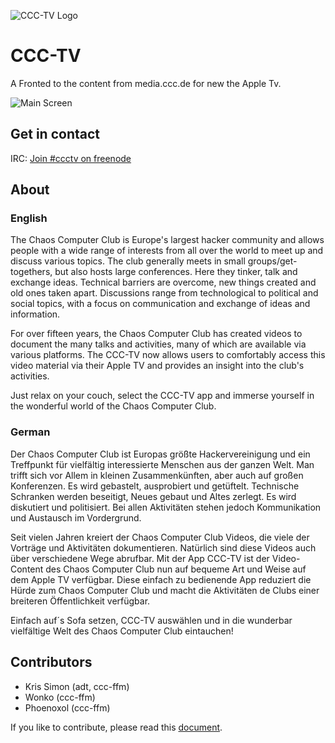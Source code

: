 ![CCC-TV Logo](./resources/graphics/winkekatze/pixels/appstore.png)

# CCC-TV #

A Fronted to the content from media.ccc.de for new the Apple Tv.

![Main Screen](./resources/graphics/AppStore/Images/Catalog.png)

## Get in contact ##

IRC: [Join #ccctv on freenode](http://webchat.freenode.net?randomnick=1&channels=%23ccctv&prompt=1)

## About ##

### English ###
The Chaos Computer Club is Europe's largest hacker community and allows people with a wide range of interests from all over the world to meet up and discuss various topics. The club generally meets in small groups/get-togethers, but also hosts large conferences. Here they tinker, talk and exchange ideas. Technical barriers are overcome, new things created and old ones taken apart. Discussions range from technological to political and social topics, with a focus on communication and exchange of ideas and information.

For over fifteen years, the Chaos Computer Club has created videos to document the many talks and activities, many of which are available via various platforms. The CCC-TV now allows users to comfortably access this video material via their Apple TV and provides an insight into the club's activities.

Just relax on your couch, select the CCC-TV app and immerse yourself in the wonderful world of the Chaos Computer Club.

### German
Der Chaos Computer Club ist Europas größte Hackervereinigung und ein Treffpunkt für vielfältig interessierte Menschen aus der ganzen Welt.
Man trifft sich vor Allem in kleinen Zusammenkünften, aber auch auf großen Konferenzen. Es wird gebastelt, ausprobiert und getüftelt. Technische Schranken werden beseitigt, Neues gebaut und Altes zerlegt.
Es wird diskutiert und politisiert. Bei allen Aktivitäten stehen jedoch Kommunikation und Austausch im Vordergrund.

Seit vielen Jahren kreiert der Chaos Computer Club Videos, die viele der Vorträge und Aktivitäten dokumentieren. Natürlich sind diese Videos auch über verschiedene Wege abrufbar.
Mit der App CCC-TV ist der Video-Content des Chaos Computer Club nun auf bequeme Art und Weise auf dem Apple TV verfügbar.
Diese einfach zu bedienende App reduziert die Hürde zum Chaos Computer Club und macht die Aktivitäten de Clubs einer breiteren Öffentlichkeit verfügbar.
 
Einfach auf´s Sofa setzen, CCC-TV auswählen und in die wunderbar vielfältige Welt des Chaos Computer Club eintauchen!


## Contributors ##

* Kris Simon (adt, ccc-ffm)
* Wonko (ccc-ffm)
* Phoenoxol (ccc-ffm)

If you like to contribute, please read this [document](./resources/contribute.md).
